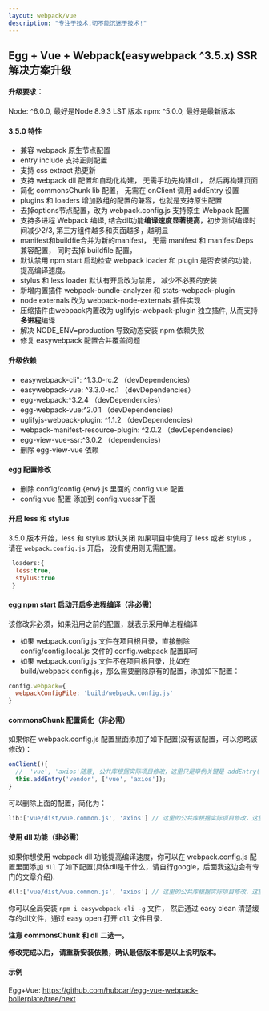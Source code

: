 ```yaml
---
layout: webpack/vue
description: "专注于技术,切不能沉迷于技术!"
---
```


## Egg + Vue + Webpack(easywebpack ^3.5.x) SSR 解决方案升级

#### 升级要求：

Node: ^6.0.0, 最好是Node 8.9.3 LST 版本 
npm: ^5.0.0, 最好是最新版本 


#### 3.5.0 特性

- 兼容 webpack 原生节点配置
- entry include 支持正则配置
- 支持 css extract 热更新
- 支持 webpack dll 配置和自动化构建， 无需手动先构建dll， 然后再构建页面
- 简化 commonsChunk lib 配置， 无需在 onClient 调用 addEntry 设置
- plugins 和 loaders 增加数组的配置的兼容，也就是支持原生配置
- 去掉options节点配置，改为 webpack.config.js 支持原生 Webpack 配置
- 支持多进程 Webpack 编译, 结合dll功能**编译速度显著提高**，初步测试编译时间减少2/3, 第三方组件越多和页面越多，越明显
- manifest和buildfie合并为新的manifest， 无需 manifest 和 manifestDeps 兼容配置， 同时去掉 buildfile 配置，
- 默认禁用 npm start 启动检查 webpack loader 和 plugin 是否安装的功能， 提高编译速度。
- stylus 和 less loader 默认有开启改为禁用， 减少不必要的安装
- 新增内置插件 webpack-bundle-analyzer 和 stats-webpack-plugin
- node externals 改为 webpack-node-externals 插件实现
- 压缩插件由webpack内置改为 uglifyjs-webpack-plugin 独立插件, 从而支持**多进程**编译
- 解决 NODE_ENV=production 导致动态安装 npm 依赖失败
- 修复 easywebpack 配置合并覆盖问题

#### 升级依赖 
- easywebpack-cli": ^1.3.0-rc.2            （devDependencies）
- easywebpack-vue: ^3.3.0-rc.1              （devDependencies）
- egg-webpack:^3.2.4                       （devDependencies）
- egg-webpack-vue:^2.0.1                   （devDependencies）
- uglifyjs-webpack-plugin: ^1.1.2          （devDependencies）
- webpack-manifest-resource-plugin: ^2.0.2 （devDependencies）
- egg-view-vue-ssr:^3.0.2                  （dependencies）
- 删除 egg-view-vue 依赖

#### egg 配置修改

- 删除 config/config.{env}.js 里面的 config.vue 配置
- config.vue 配置 添加到 config.vuessr下面

#### 开启 less 和 stylus 

3.5.0 版本开始，less 和 stylus 默认关闭
如果项目中使用了 less 或者 stylus ，请在 `webpack.config.js` 开启， 没有使用则无需配置。

```js
 loaders:{
  less:true,
  stylus:true
 }
```

#### egg npm start 启动开启多进程编译（非必需）

该修改非必须，如果沿用之前的配置，就表示采用单进程编译

- 如果 webpack.config.js 文件在项目根目录，直接删除 config/config.local.js 文件的 config.webpack 配置即可
- 如果 webpack.config.js 文件不在项目根目录，比如在 build/webpack.config.js，那么需要删除原有的配置，添加如下配置：

```js
config.webpack={
  webpackConfigFile: 'build/webpack.config.js'
}
```

#### commonsChunk 配置简化（非必需）

如果你在 webpack.config.js 配置里面添加了如下配置(没有该配置，可以忽略该修改)：

```js
onClient(){
  //  'vue', 'axios'随意, 公共库根据实际项目修改，这里只是举例关键是 addEntry('vendor')
  this.addEntry('vendor', ['vue', 'axios']);  
}
```

可以删除上面的配置，简化为：

```js
lib:['vue/dist/vue.common.js', 'axios'] // 这里的公共库根据实际项目修改，这里只是举例
```

#### 使用 dll 功能（非必需）

如果你想使用 webpack dll 功能提高编译速度，你可以在 webpack.config.js 配置里面添加 `dll` 了如下配置(具体dll是干什么，请自行google，后面我这边会有专门的文章介绍).

```js
dll:['vue/dist/vue.common.js', 'axios'] // 这里的公共库根据实际项目修改，这里只是举例
```

你可以全局安装 `npm i easywebpack-cli -g` 文件， 然后通过 easy clean 清楚缓存的dll文件，通过 easy open 打开 `dll` 文件目录.

**注意 commonsChunk 和 dll 二选一。**

**修改完成以后， 请重新安装依赖，确认最低版本都是以上说明版本。**


#### 示例

Egg+Vue: https://github.com/hubcarl/egg-vue-webpack-boilerplate/tree/next